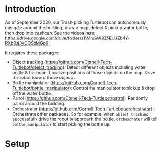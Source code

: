 # Introduction

As of September 2020, our Trash-picking Turtlebot can autonomously navigate around the building, draw a map, detect & pickup water bottle, then drop into trashcan. See the videos here: https://drive.google.com/drive/folders/1VAmSW8Z5EUJZb4Y-RXb9zj3yCQSbMGp9

It requires these packages:
- Object tracking (https://github.com/Cornell-Tech-Turtlebot/object_tracking): Detect different objects including water bottle & trashcan. Localize positions of those objects on the map. Drive the robot toward those objects.
- Bottle manipulator (https://github.com/Cornell-Tech-Turtlebot/bottle_manipulator): Control the manipulator to pickup & drop off the water bottle.
- Patrol (https://github.com/Cornell-Tech-Turtlebot/patrol): Randomly patrol around the building.
- Orchestrator (https://github.com/Cornell-Tech-Turtlebot/orchestrator): Orchestrate other packages. So for example, when `object_tracking` successfully drive the robot to approach the bottle, `orcheschator` will tell `bottle_manipulator` to start picking the bottle up.


# Setup







